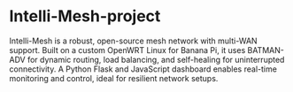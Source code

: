 # Intelli-Mesh-project
Intelli-Mesh is a robust, open-source mesh network with multi-WAN support. Built on a custom OpenWRT Linux for Banana Pi, it uses BATMAN-ADV for dynamic routing, load balancing, and self-healing for uninterrupted connectivity. A Python Flask and JavaScript dashboard enables real-time monitoring and control, ideal for resilient network setups.
